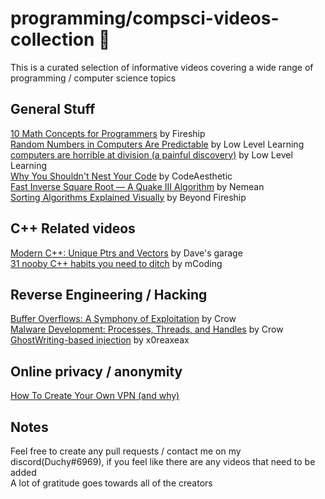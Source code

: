 # programming/compsci-videos-collection 📝
This is a curated selection of informative videos covering a wide range of programming / computer science topics

## General Stuff
[10 Math Concepts for Programmers](https://www.youtube.com/watch?v=bOCHTHkBoAs) by Fireship \
[Random Numbers in Computers Are Predictable](https://www.youtube.com/watch?v=wDj64pSeQ4I) by Low Level Learning \
[computers are horrible at division (a painful discovery)](https://www.youtube.com/watch?v=ssDBqQ5f5_0) by Low Level Learning \
[Why You Shouldn't Nest Your Code](https://www.youtube.com/watch?v=CFRhGnuXG-4) by CodeAesthetic \
[Fast Inverse Square Root — A Quake III Algorithm](https://www.youtube.com/watch?v=p8u_k2LIZyo) by Nemean \
[Sorting Algorithms Explained Visually](https://www.youtube.com/watch?v=RfXt_qHDEPw) by Beyond Fireship

## C++ Related videos
[Modern C++: Unique Ptrs and Vectors](https://www.youtube.com/watch?v=b8V-WIjlScA) by Dave's garage \
[31 nooby C++ habits you need to ditch](https://www.youtube.com/watch?v=i_wDa2AS_8w) by mCoding


## Reverse Engineering / Hacking
[Buffer Overflows: A Symphony of Exploitation](https://www.youtube.com/watch?v=6sUd3AA7Q50) by Crow \
[Malware Development: Processes, Threads, and Handles](https://www.youtube.com/watch?v=aNEqC-U5tHM) by Crow  \
[GhostWriting-based injection](https://www.youtube.com/watch?v=fo3-J4jhuB4) by  x0reaxeax

## Online privacy / anonymity
[How To Create Your Own VPN (and why)](https://www.youtube.com/watch?v=Lk_v6Q0YsNo)

## Notes
Feel free to create any pull requests / contact me on my discord(Duchy#6969), if you feel like there are any videos that need to be added \
A lot of gratitude goes towards all of the creators 